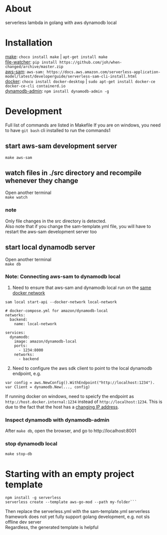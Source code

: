 # About
serverless lambda in golang with aws dynamodb local 

# Installation  
<ins>make</ins>: `choco install make` | `apt-get install make`  
<ins>file-watcher</ins>: `pip install https://github.com/joh/when-changed/archive/master.zip`  
<ins>aws-sam</ins>: `aws-sam: https://docs.aws.amazon.com/serverless-application-model/latest/developerguide/serverless-sam-cli-install.html`  
<ins>docker</ins>: `choco install docker-desktop` | `sudo apt-get install docker-ce docker-ce-cli containerd.io`  
<ins>dynamodb-admin</ins>: `npm install dynamodb-admin -g`

# Development
Full list of commands are listed in Makefile 
If you are on windows, you need to have `git bash` cli installed to run the commands1

## start aws-sam development server  
`make aws-sam`  

## watch files in ./src directory and recompile whenever they change  
Open another terminal  
`make watch`

### note
Only file changes in the src directory is detected.  
Also note that if you change the sam-template.yml file, you will have to restart the aws-sam development server too

## start local dynamodb server
Open another terminal  
`make db`
### Note: Connecting aws-sam to dynamodb local
1. Need to ensure that aws-sam and dynamodb local run on the [same docker network](https://stackoverflow.com/questions/48926260/connecting-aws-sam-local-with-dynamodb-in-docker)
```
sam local start-api --docker-network local-network
```

```
# docker-compose.yml for amazon/dynamodb-local
networks:
  backend:
    name: local-network

services:
  dynamodb:
    image: amazon/dynamodb-local
    ports:
      - 1234:8000
    networks: 
      - backend
```

2. Need to configure the aws sdk client to point to the local dynamodb endpoint, e.g.
```
var config = aws.NewConfig().WithEndpoint("http://localhost:1234").
var Client = dynamodb.New(..., config)
``` 
If running docker on windows, need to speicfy the endpoint as `http://host.docker.internal:1234` instead of `http://localhost:1234`. This is due to the fact that the host has a [changing IP address](https://docs.docker.com/docker-for-windows/networking/). 

### Inspect dynamodb with dynamodb-admin
After `make db`, open the browser, and go to http://localhost:8001

### stop dynamodb local
`make stop-db`

# Starting with an empty project template
```
npm install -g serverless
serverless create --template aws-go-mod --path my-folder```
```
Then replace the serverless.yml with the sam-template.yml 
serverless framework does not yet fully support golang development, e.g. not sls offline dev server  
Regardless, the generated template is helpful
